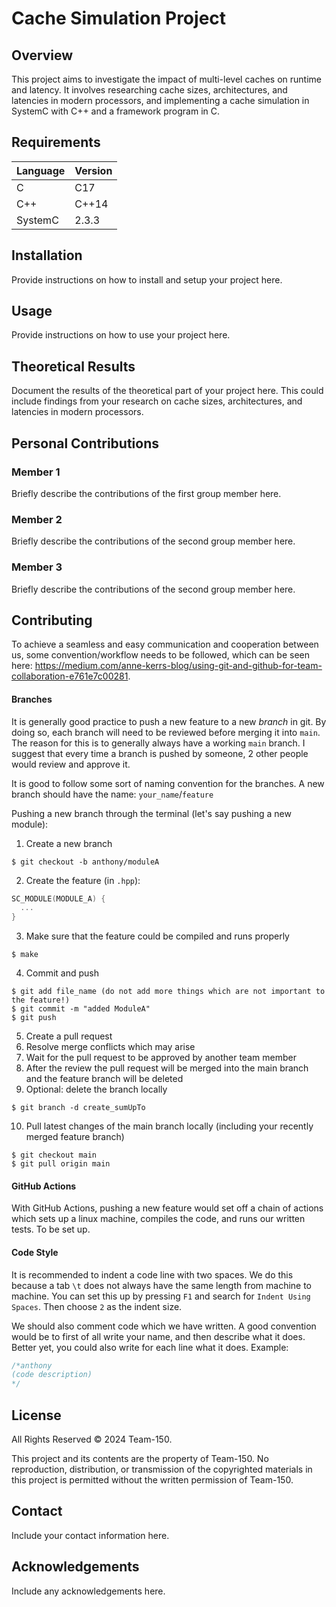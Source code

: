 # Cache Simulation Project

## Overview
This project aims to investigate the impact of multi-level caches on runtime and latency. It involves researching cache sizes, architectures, and latencies in modern processors, and implementing a cache simulation in SystemC with C++ and a framework program in C.

## Requirements

| Language | Version |
| -------- | ------- |
| C        | C17     |
| C++      | C++14   |
| SystemC  | 2.3.3   |

## Installation
Provide instructions on how to install and setup your project here.

## Usage
Provide instructions on how to use your project here.

## Theoretical Results
Document the results of the theoretical part of your project here. This could include findings from your research on cache sizes, architectures, and latencies in modern processors.

## Personal Contributions
### Member 1
Briefly describe the contributions of the first group member here.

### Member 2
Briefly describe the contributions of the second group member here.

### Member 3
Briefly describe the contributions of the second group member here.

## Contributing
To achieve a seamless and easy communication and cooperation between us, some convention/workflow needs to be followed, which can be seen here: https://medium.com/anne-kerrs-blog/using-git-and-github-for-team-collaboration-e761e7c00281.

#### Branches
It is generally good practice to push a new feature to a new _branch_ in git. By doing so, each branch will need to be reviewed before merging it into `main`. The reason for this is to generally always have a working `main` branch. I suggest that every time a branch is pushed by someone, 2 other people would review and approve it.

It is good to follow some sort of naming convention for the branches. A new branch should have the name: `your_name`/`feature`

Pushing a new branch through the terminal (let's say pushing a new module):

1. Create a new branch
```
$ git checkout -b anthony/moduleA
```
2. Create the feature (in `.hpp`):
```C++
SC_MODULE(MODULE_A) {
  ...
}
```
3. Make sure that the feature could be compiled and runs properly
```
$ make
```
4. Commit and push
```
$ git add file_name (do not add more things which are not important to the feature!)
$ git commit -m "added ModuleA"
$ git push
```
5. Create a pull request
6. Resolve merge conflicts which may arise
7. Wait for the pull request to be approved by another team member
8. After the review the pull request will be merged into the main branch and the feature branch will be deleted
9. Optional: delete the branch locally
```
$ git branch -d create_sumUpTo
```
10. Pull latest changes of the main branch locally (including your recently merged feature branch)
```
$ git checkout main
$ git pull origin main
```

#### GitHub Actions
With GitHub Actions, pushing a new feature would set off a chain of actions which sets up a linux machine, compiles the code, and runs our written tests. To be set up.

#### Code Style
It is recommended to indent a code line with two spaces. We do this because a tab `\t` does not always have the same length from machine to machine. You can set this up by pressing `F1` and search for `Indent Using Spaces`. Then choose `2` as the indent size.

We should also comment code which we have written. A good convention would be to first of all write your name, and then describe what it does. Better yet, you could also write for each line what it does. Example:
```C++
/*anthony
(code description)
*/
```

## License
All Rights Reserved © 2024 Team-150.

This project and its contents are the property of Team-150. No reproduction, distribution, or transmission of the copyrighted materials in this project is permitted without the written permission of Team-150.

## Contact
Include your contact information here.

## Acknowledgements
Include any acknowledgements here.
